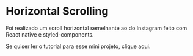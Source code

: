 # Horizontal Scrolling

Foi realizado um scroll horizontal semelhante ao do Instagram feito com React native e styled-components.


Se quiser ler o tutorial para esse mini projeto, clique aqui.
